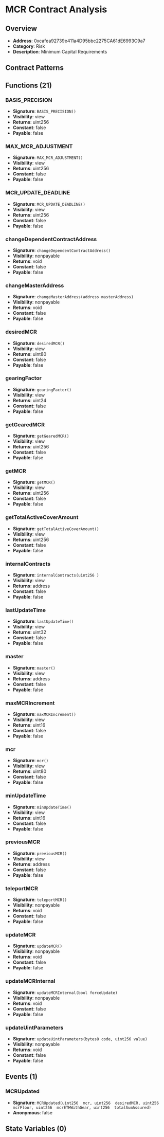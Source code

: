 # MCR Contract Analysis

## Overview
- **Address**: 0xcafea92739e411a4D95bbc2275CA61dE6993C9a7
- **Category**: Risk
- **Description**: Minimum Capital Requirements

## Contract Patterns


## Functions (21)
### BASIS_PRECISION
- **Signature**: `BASIS_PRECISION()`
- **Visibility**: view
- **Returns**: uint256 
- **Constant**: false
- **Payable**: false

### MAX_MCR_ADJUSTMENT
- **Signature**: `MAX_MCR_ADJUSTMENT()`
- **Visibility**: view
- **Returns**: uint256 
- **Constant**: false
- **Payable**: false

### MCR_UPDATE_DEADLINE
- **Signature**: `MCR_UPDATE_DEADLINE()`
- **Visibility**: view
- **Returns**: uint256 
- **Constant**: false
- **Payable**: false

### changeDependentContractAddress
- **Signature**: `changeDependentContractAddress()`
- **Visibility**: nonpayable
- **Returns**: void
- **Constant**: false
- **Payable**: false

### changeMasterAddress
- **Signature**: `changeMasterAddress(address masterAddress)`
- **Visibility**: nonpayable
- **Returns**: void
- **Constant**: false
- **Payable**: false

### desiredMCR
- **Signature**: `desiredMCR()`
- **Visibility**: view
- **Returns**: uint80 
- **Constant**: false
- **Payable**: false

### gearingFactor
- **Signature**: `gearingFactor()`
- **Visibility**: view
- **Returns**: uint24 
- **Constant**: false
- **Payable**: false

### getGearedMCR
- **Signature**: `getGearedMCR()`
- **Visibility**: view
- **Returns**: uint256 
- **Constant**: false
- **Payable**: false

### getMCR
- **Signature**: `getMCR()`
- **Visibility**: view
- **Returns**: uint256 
- **Constant**: false
- **Payable**: false

### getTotalActiveCoverAmount
- **Signature**: `getTotalActiveCoverAmount()`
- **Visibility**: view
- **Returns**: uint256 
- **Constant**: false
- **Payable**: false

### internalContracts
- **Signature**: `internalContracts(uint256 )`
- **Visibility**: view
- **Returns**: address 
- **Constant**: false
- **Payable**: false

### lastUpdateTime
- **Signature**: `lastUpdateTime()`
- **Visibility**: view
- **Returns**: uint32 
- **Constant**: false
- **Payable**: false

### master
- **Signature**: `master()`
- **Visibility**: view
- **Returns**: address 
- **Constant**: false
- **Payable**: false

### maxMCRIncrement
- **Signature**: `maxMCRIncrement()`
- **Visibility**: view
- **Returns**: uint16 
- **Constant**: false
- **Payable**: false

### mcr
- **Signature**: `mcr()`
- **Visibility**: view
- **Returns**: uint80 
- **Constant**: false
- **Payable**: false

### minUpdateTime
- **Signature**: `minUpdateTime()`
- **Visibility**: view
- **Returns**: uint16 
- **Constant**: false
- **Payable**: false

### previousMCR
- **Signature**: `previousMCR()`
- **Visibility**: view
- **Returns**: address 
- **Constant**: false
- **Payable**: false

### teleportMCR
- **Signature**: `teleportMCR()`
- **Visibility**: nonpayable
- **Returns**: void
- **Constant**: false
- **Payable**: false

### updateMCR
- **Signature**: `updateMCR()`
- **Visibility**: nonpayable
- **Returns**: void
- **Constant**: false
- **Payable**: false

### updateMCRInternal
- **Signature**: `updateMCRInternal(bool forceUpdate)`
- **Visibility**: nonpayable
- **Returns**: void
- **Constant**: false
- **Payable**: false

### updateUintParameters
- **Signature**: `updateUintParameters(bytes8 code, uint256 value)`
- **Visibility**: nonpayable
- **Returns**: void
- **Constant**: false
- **Payable**: false


## Events (1)
### MCRUpdated
- **Signature**: `MCRUpdated(uint256  mcr, uint256  desiredMCR, uint256  mcrFloor, uint256  mcrETHWithGear, uint256  totalSumAssured)`
- **Anonymous**: false


## State Variables (0)


